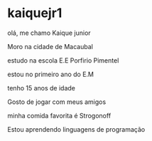 # kaiquejr1
olá, me chamo Kaique junior

Moro na cidade de Macaubal

estudo na escola E.E Porfirio Pimentel

estou no primeiro ano do E.M

tenho 15 anos de idade

Gosto de jogar com meus amigos

minha comida favorita é Strogonoff

Estou aprendendo linguagens de programação
